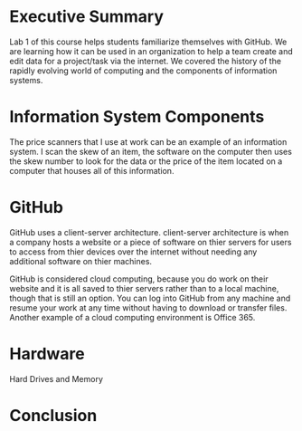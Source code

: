 # Executive Summary 
Lab 1 of this course helps students familiarize themselves with GitHub. We are learning how it can be used in an organization to help a team create and edit data for a project/task via the internet. We covered the history of the rapidly evolving world of computing and the components of information systems. 
# Information System Components
The price scanners that I use at work can be an example of an information system. I scan the skew of an item, the software on the computer then uses the skew number to look for the data or the price of the item located on a computer that houses all of this information. 
# GitHub
GitHub uses a client-server architecture. client-server architecture is when a company hosts a website or a piece of software on thier servers for users to access from thier devices over the internet without needing any additional software on thier machines. 
 
GitHub is considered cloud computing, because you do work on their website and it is all saved to thier servers rather than to a local machine, though that is still an option. You can log into GitHub from any machine and resume your work at any time without having to download or transfer files. Another example of a cloud computing environment is Office 365. 
# Hardware
Hard Drives and Memory
# Conclusion
